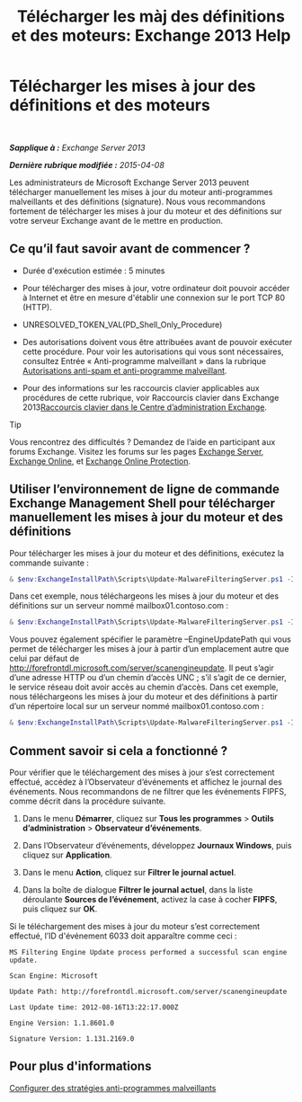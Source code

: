 ﻿---
title: 'Télécharger les màj des définitions et des moteurs: Exchange 2013 Help'
TOCTitle: Télécharger les mises à jour des définitions et des moteurs
ms:assetid: 8f2ca383-e463-4df0-aa5d-29afe2f81aaf
ms:mtpsurl: https://technet.microsoft.com/fr-fr/library/JJ657471(v=EXCHG.150)
ms:contentKeyID: 50478697
ms.date: 04/24/2018
mtps_version: v=EXCHG.150
ms.translationtype: HT
---

# Télécharger les mises à jour des définitions et des moteurs

 

_**Sapplique à :** Exchange Server 2013_

_**Dernière rubrique modifiée :** 2015-04-08_

Les administrateurs de Microsoft Exchange Server 2013 peuvent télécharger manuellement les mises à jour du moteur anti-programmes malveillants et des définitions (signature). Nous vous recommandons fortement de télécharger les mises à jour du moteur et des définitions sur votre serveur Exchange avant de le mettre en production.

## Ce qu’il faut savoir avant de commencer ?

  - Durée d'exécution estimée : 5 minutes

  - Pour télécharger des mises à jour, votre ordinateur doit pouvoir accéder à Internet et être en mesure d'établir une connexion sur le port TCP 80 (HTTP).

  - UNRESOLVED\_TOKEN\_VAL(PD\_Shell\_Only\_Procedure)

  - Des autorisations doivent vous être attribuées avant de pouvoir exécuter cette procédure. Pour voir les autorisations qui vous sont nécessaires, consultez Entrée « Anti-programme malveillant » dans la rubrique [Autorisations anti-spam et anti-programme malveillant](anti-spam-and-anti-malware-permissions-exchange-2013-help.md).

  - Pour des informations sur les raccourcis clavier applicables aux procédures de cette rubrique, voir Raccourcis clavier dans Exchange 2013[Raccourcis clavier dans le Centre d’administration Exchange](keyboard-shortcuts-in-the-exchange-admin-center-exchange-online-protection-help.md).

> [!TIP]
> Vous rencontrez des difficultés ? Demandez de l’aide en participant aux forums Exchange. Visitez les forums sur les pages <a href="https://go.microsoft.com/fwlink/p/?linkid=60612">Exchange Server</a>, <a href="https://go.microsoft.com/fwlink/p/?linkid=267542">Exchange Online</a>, et <a href="https://go.microsoft.com/fwlink/p/?linkid=285351">Exchange Online Protection</a>.


## Utiliser l’environnement de ligne de commande Exchange Management Shell pour télécharger manuellement les mises à jour du moteur et des définitions

Pour télécharger les mises à jour du moteur et des définitions, exécutez la commande suivante :

```powershell
& $env:ExchangeInstallPath\Scripts\Update-MalwareFilteringServer.ps1 -Identity <FQDN of server>
```

Dans cet exemple, nous téléchargeons les mises à jour du moteur et des définitions sur un serveur nommé mailbox01.contoso.com :

```powershell
& $env:ExchangeInstallPath\Scripts\Update-MalwareFilteringServer.ps1 -Identity mailbox01.contoso.com
```

Vous pouvez également spécifier le paramètre –EngineUpdatePath qui vous permet de télécharger les mises à jour à partir d’un emplacement autre que celui par défaut de http://forefrontdl.microsoft.com/server/scanengineupdate. Il peut s’agir d’une adresse HTTP ou d’un chemin d’accès UNC ; s’il s’agit de ce dernier, le service réseau doit avoir accès au chemin d’accès. Dans cet exemple, nous téléchargeons les mises à jour du moteur et des définitions à partir d’un répertoire local sur un serveur nommé mailbox01.contoso.com :

```powershell
& $env:ExchangeInstallPath\Scripts\Update-MalwareFilteringServer.ps1 -Identity mailbox01.contoso.com -EngineUpdatePath \\Server\sharename
```

## Comment savoir si cela a fonctionné ?

Pour vérifier que le téléchargement des mises à jour s’est correctement effectué, accédez à l’Observateur d’événements et affichez le journal des événements. Nous recommandons de ne filtrer que les événements FIPFS, comme décrit dans la procédure suivante.

1.  Dans le menu **Démarrer**, cliquez sur **Tous les programmes** \> **Outils d’administration** \> **Observateur d’événements**.

2.  Dans l’Observateur d’événements, développez **Journaux Windows**, puis cliquez sur **Application**.

3.  Dans le menu **Action**, cliquez sur **Filtrer le journal actuel**.

4.  Dans la boîte de dialogue **Filtrer le journal actuel**, dans la liste déroulante **Sources de l’événement**, activez la case à cocher **FIPFS**, puis cliquez sur **OK**.

Si le téléchargement des mises à jour du moteur s’est correctement effectué, l’ID d'événement 6033 doit apparaître comme ceci :

`MS Filtering Engine Update process performed a successful scan engine update.`

`Scan Engine: Microsoft`

`Update Path: http://forefrontdl.microsoft.com/server/scanengineupdate`

`Last Update time: ‎2012‎-‎08‎-‎16T13:22:17.000Z`

`Engine Version: 1.1.8601.0`

`Signature Version: 1.131.2169.0`

## Pour plus d'informations

[Configurer des stratégies anti-programmes malveillants](configure-anti-malware-policies-exchange-2013-help.md)

